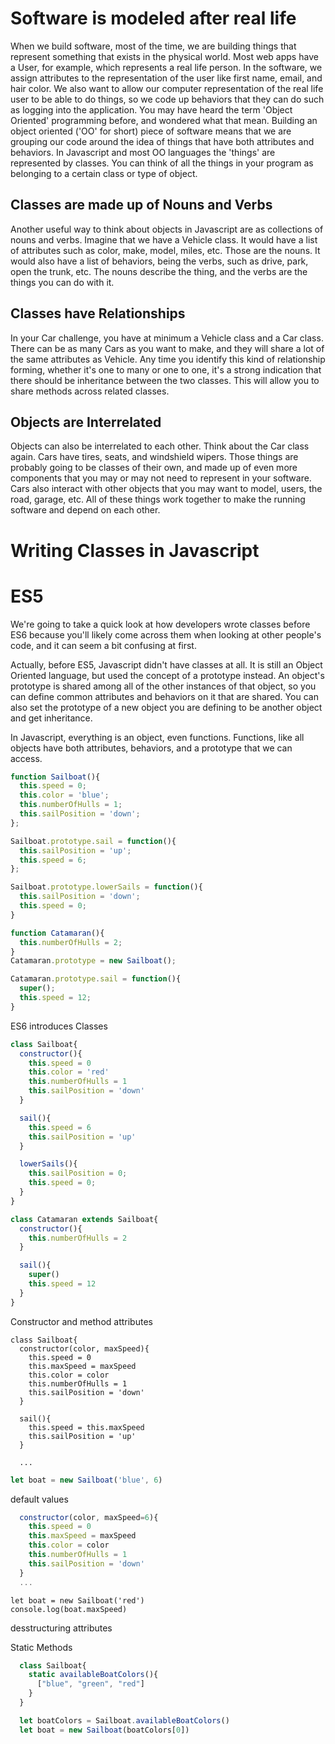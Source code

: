 # Software is modeled after real life

When we build software, most of the time, we are building things that represent something that exists in the physical world.  Most web apps have a User, for example, which represents a real life person.  In the software, we assign attributes to the representation of the user like first name, email, and hair color.  We also want to allow our computer representation of the real life user to be able to do things, so we code up behaviors that they can do such as logging into the application.  You may have heard the term 'Object Oriented' programming before, and wondered what that mean.  Building an object oriented ('OO' for short) piece of software means that we are grouping our code around the idea of things that have both attributes and behaviors.  In Javascript and most OO languages the 'things' are represented by classes.  You can think of all the things in your program as belonging to a certain class or type of object. 

## Classes are made up of Nouns and Verbs

Another useful way to think about objects in Javascript are as collections of nouns and verbs.  Imagine that we have a Vehicle class.  It would have a list of attributes such as color, make, model, miles, etc.  Those are the nouns.  It would also have a list of behaviors, being the verbs, such as drive, park, open the trunk, etc.  The nouns describe the thing, and the verbs are the things you can do with it.

## Classes have Relationships

In your Car challenge, you have at minimum a Vehicle class and a Car class.  There can be as many Cars as you want to make, and they will share a lot of the same attributes as Vehicle.  Any time you identify this kind of relationship forming, whether it's one to many or one to one, it's a strong indication that there should be inheritance between the two classes.  This will allow you to share methods across related classes.

## Objects are Interrelated

Objects can also be interrelated to each other.  Think about the Car class again.  Cars have tires, seats, and windshield wipers.  Those things are probably going to be classes of their own, and made up of even more components that you may or may not need to represent in your software.  Cars also interact with other objects that you may want to model, users, the road, garage, etc.  All of these things work together to make the running software and depend on each other.


# Writing Classes in Javascript

# ES5

We're going to take a quick look at how developers wrote classes before ES6 because you'll likely come across them when looking at other people's code, and it can seem a bit confusing at first.  

Actually, before ES5, Javascript didn't have classes at all.  It is still an Object Oriented language, but used the concept of a prototype instead.  An object's prototype is shared among all of the other instances of that object, so you can define common attributes and behaviors on it that are shared.  You can also set the prototype of a new object you are defining to be another object and get inheritance.  

In Javascript, everything is an object, even functions.  Functions, like all objects have both attributes, behaviors, and a prototype that we can access.  

```Javascript
function Sailboat(){
  this.speed = 0;
  this.color = 'blue';
  this.numberOfHulls = 1;
  this.sailPosition = 'down';
};

Sailboat.prototype.sail = function(){
  this.sailPosition = 'up';
  this.speed = 6;
};

Sailboat.prototype.lowerSails = function(){
  this.sailPosition = 'down';
  this.speed = 0;
}

function Catamaran(){
  this.numberOfHulls = 2;
}
Catamaran.prototype = new Sailboat();

Catamaran.prototype.sail = function(){
  super();
  this.speed = 12;
}

```


ES6 introduces Classes

```Javascript
class Sailboat{
  constructor(){
    this.speed = 0
    this.color = 'red'
    this.numberOfHulls = 1
    this.sailPosition = 'down'
  }

  sail(){
    this.speed = 6
    this.sailPosition = 'up'
  }

  lowerSails(){
    this.sailPosition = 0;
    this.speed = 0;
  }
}

class Catamaran extends Sailboat{
  constructor(){
    this.numberOfHulls = 2
  }

  sail(){
    super()
    this.speed = 12
  }
}

```

Constructor and method attributes

```
class Sailboat{
  constructor(color, maxSpeed){
    this.speed = 0
    this.maxSpeed = maxSpeed
    this.color = color
    this.numberOfHulls = 1
    this.sailPosition = 'down'
  }

  sail(){
    this.speed = this.maxSpeed
    this.sailPosition = 'up'
  }

  ...
```

```Javascript
let boat = new Sailboat('blue', 6)
```

default values

```Javascript
  constructor(color, maxSpeed=6){
    this.speed = 0
    this.maxSpeed = maxSpeed
    this.color = color
    this.numberOfHulls = 1
    this.sailPosition = 'down'
  }
  ...

```

```
let boat = new Sailboat('red')
console.log(boat.maxSpeed)
```

desstructuring attributes

Static Methods

```Javascript
  class Sailboat{
    static availableBoatColors(){
      ["blue", "green", "red"]
    }
  }
```

```Javascript
  let boatColors = Sailboat.availableBoatColors()
  let boat = new Sailboat(boatColors[0])
````


